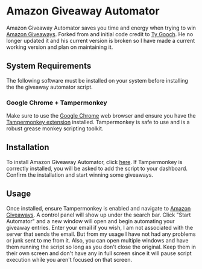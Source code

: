 # Amazon Giveaway Automator

Amazon Giveaway Automator saves you time and energy when trying to win [Amazon Giveaways](https://www.amazon.com/ga/giveaways).
Forked from and initial code credit to [Ty Gooch](https://github.com/TyGooch/amazon-giveaway-automator).
He no longer updated it and his current version is broken so I have made a current working version and plan on maintaining it.

## System Requirements

The following software must be installed on your system before installing the the giveaway automator script.

### Google Chrome + Tampermonkey

Make sure to use the [Google Chrome](https://chrome.google.com/) web browser and ensure you have the [Tampermonkey extension](https://chrome.google.com/webstore/detail/tampermonkey/dhdgffkkebhmkfjojejmpbldmpobfkfo) installed.  Tampermonkey is safe to use and is a robust grease monkey scripting toolkit.

## Installation

To install Amazon Giveaway Automator, click [here](https://github.com/RyanPWalker/amazon-giveaway-automator/raw/master/amazonGiveawayAutomator.user.js). If Tampermonkey is correctly installed, you will be asked to add the script to your dashboard. Confirm the installation and start winning some giveaways.

## Usage

Once installed, ensure Tampermonkey is enabled and navigate to [Amazon Giveaways](https://www.amazon.com/ga/giveaways). A control panel will show up under the search bar. Click "Start Automator" and a new window will open and begin automating your giveaway entries. Enter your email if you wish, I am not associated with the server that sends the email. But from my usage I have not had any problems or junk sent to me from it.
Also, you can open multiple windows and have them running the script so long as you don't close the original. Keep them in their own screen and don't have any in full screen since it will pause script execution while you aren't focused on that screen.
